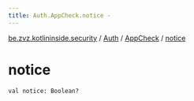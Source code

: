 ```yaml
---
title: Auth.AppCheck.notice - 
---
```


[be.zvz.kotlininside.security](../../index.html) / [Auth](../index.html) / [AppCheck](index.html) / [notice](./notice.html)

# notice

`val notice: Boolean?`